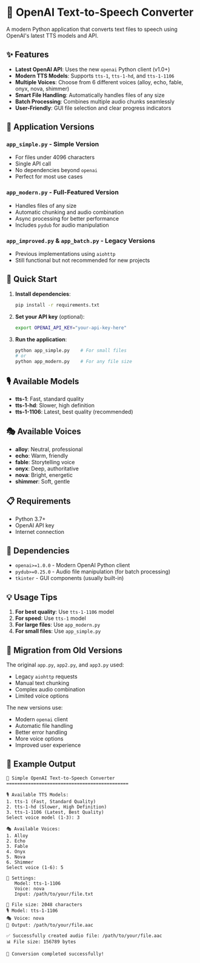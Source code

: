# 🎤 OpenAI Text-to-Speech Converter

A modern Python application that converts text files to speech using OpenAI's latest TTS models and API.

## ✨ Features

- **Latest OpenAI API**: Uses the new `openai` Python client (v1.0+)
- **Modern TTS Models**: Supports `tts-1`, `tts-1-hd`, and `tts-1-1106`
- **Multiple Voices**: Choose from 6 different voices (alloy, echo, fable, onyx, nova, shimmer)
- **Smart File Handling**: Automatically handles files of any size
- **Batch Processing**: Combines multiple audio chunks seamlessly
- **User-Friendly**: GUI file selection and clear progress indicators

## 📁 Application Versions

### `app_simple.py` - Simple Version
- For files under 4096 characters
- Single API call
- No dependencies beyond `openai`
- Perfect for most use cases

### `app_modern.py` - Full-Featured Version
- Handles files of any size
- Automatic chunking and audio combination
- Async processing for better performance
- Includes `pydub` for audio manipulation

### `app_improved.py` & `app_batch.py` - Legacy Versions
- Previous implementations using `aiohttp`
- Still functional but not recommended for new projects

## 🚀 Quick Start

1. **Install dependencies**:
   ```bash
   pip install -r requirements.txt
   ```

2. **Set your API key** (optional):
   ```bash
   export OPENAI_API_KEY="your-api-key-here"
   ```

3. **Run the application**:
   ```bash
   python app_simple.py    # For small files
   # or
   python app_modern.py    # For any file size
   ```

## 🎙️ Available Models

- **tts-1**: Fast, standard quality
- **tts-1-hd**: Slower, high definition
- **tts-1-1106**: Latest, best quality (recommended)

## 🎭 Available Voices

- **alloy**: Neutral, professional
- **echo**: Warm, friendly
- **fable**: Storytelling voice
- **onyx**: Deep, authoritative
- **nova**: Bright, energetic
- **shimmer**: Soft, gentle

## 📋 Requirements

- Python 3.7+
- OpenAI API key
- Internet connection

## 🔧 Dependencies

- `openai>=1.0.0` - Modern OpenAI Python client
- `pydub>=0.25.0` - Audio file manipulation (for batch processing)
- `tkinter` - GUI components (usually built-in)

## 💡 Usage Tips

1. **For best quality**: Use `tts-1-1106` model
2. **For speed**: Use `tts-1` model
3. **For large files**: Use `app_modern.py`
4. **For small files**: Use `app_simple.py`

## 🔄 Migration from Old Versions

The original `app.py`, `app2.py`, and `app3.py` used:
- Legacy `aiohttp` requests
- Manual text chunking
- Complex audio combination
- Limited voice options

The new versions use:
- Modern `openai` client
- Automatic file handling
- Better error handling
- More voice options
- Improved user experience

## 📝 Example Output

```
🎤 Simple OpenAI Text-to-Speech Converter
=============================================

🎙️ Available TTS Models:
1. tts-1 (Fast, Standard Quality)
2. tts-1-hd (Slower, High Definition)
3. tts-1-1106 (Latest, Best Quality)
Select voice model (1-3): 3

🎭 Available Voices:
1. Alloy
2. Echo
3. Fable
4. Onyx
5. Nova
6. Shimmer
Select voice (1-6): 5

🎯 Settings:
   Model: tts-1-1106
   Voice: nova
   Input: /path/to/your/file.txt

📄 File size: 2048 characters
🎙️ Model: tts-1-1106
🎭 Voice: nova
📁 Output: /path/to/your/file.aac

✅ Successfully created audio file: /path/to/your/file.aac
📊 File size: 156789 bytes

🎉 Conversion completed successfully!
```
